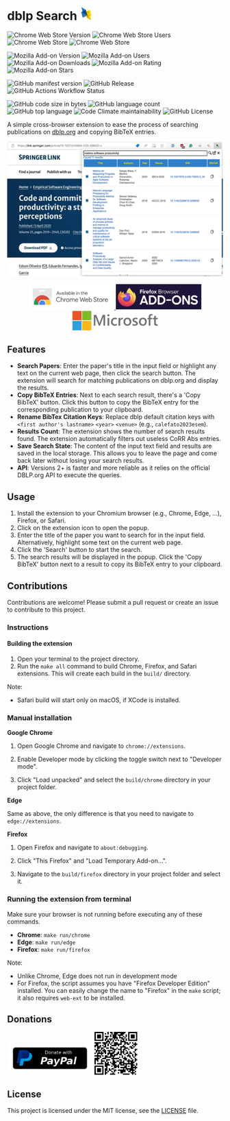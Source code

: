 # dblp Search <img src="store/icons/dblp-128x128.png" width="30">

![Chrome Web Store Version](https://img.shields.io/chrome-web-store/v/onilpcgmnpikffebghpncnnapebndpaj?style=for-the-badge)
![Chrome Web Store Users](https://img.shields.io/chrome-web-store/users/onilpcgmnpikffebghpncnnapebndpaj?style=for-the-badge)
![Chrome Web Store](https://img.shields.io/chrome-web-store/stars/onilpcgmnpikffebghpncnnapebndpaj?style=for-the-badge)
![Chrome Web Store](https://img.shields.io/chrome-web-store/rating-count/onilpcgmnpikffebghpncnnapebndpaj?style=for-the-badge)

![Mozilla Add-on Version](https://img.shields.io/amo/v/dblp-search?style=for-the-badge)
![Mozilla Add-on Users](https://img.shields.io/amo/users/dblp-search?style=for-the-badge)
![Mozilla Add-on Downloads](https://img.shields.io/amo/dw/dblp-search?style=for-the-badge)
![Mozilla Add-on Rating](https://img.shields.io/amo/rating/dblp-search?style=for-the-badge)
![Mozilla Add-on Stars](https://img.shields.io/amo/stars/dblp-search?style=for-the-badge)

![GitHub manifest version](https://img.shields.io/github/manifest-json/v/bateman/dblp-search-ext?style=for-the-badge&label=MANIFEST)
![GitHub Release](https://img.shields.io/github/v/release/bateman/dblp-search-ext?style=for-the-badge)
![GitHub Actions Workflow Status](https://img.shields.io/github/actions/workflow/status/bateman/dblp-search-ext/release.yml?style=for-the-badge)

![GitHub code size in bytes](https://img.shields.io/github/languages/code-size/bateman/dblp-search-ext?style=for-the-badge)
![GitHub language count](https://img.shields.io/github/languages/count/bateman/dblp-search-ext?style=for-the-badge)
![GitHub top language](https://img.shields.io/github/languages/top/bateman/dblp-search-ext?style=for-the-badge)
![Code Climate maintainability](https://img.shields.io/codeclimate/maintainability/bateman/dblp-search-ext?style=for-the-badge)
![GitHub License](https://img.shields.io/github/license/bateman/dblp-search-ext?style=for-the-badge)


A simple cross-browser extension to ease the process of searching publications on [dblp.org](https://dblp.org) and copying BibTeX entries.

<p align="center">
    <img src="store/screenshots/Screenshot-1.png">
</p>

<p align="center">
    <a href="https://chromewebstore.google.com/detail/dblp-search/onilpcgmnpikffebghpncnnapebndpaj?pli=1">
        <img src="store/images/chrome-web-store.png" alt="Avaliable in the Chrome Web Store" width="200">
    </a>
    <a href="https://addons.mozilla.org/addon/dblp-search">
        <img src="store/images/firefox-addons.png" alt="Avaliable as a Firefox Add-on" width="200">
    </a>
    <a href="https://microsoftedge.microsoft.com/addons/detail/dblp-search/pgaajpodajaanapcpehobkdmkjpbhobd">
        <img src="store/images/microsoft-store.png" alt="Avaliable in the Microsoft Edge Add-ons Store" width="200">
    </a>
</p>

## Features

- **Search Papers**: Enter the paper's title in the input field or highlight any text on the current web page, then click the search button. The extension will search for matching publications on dblp.org and display the results.
- **Copy BibTeX Entries**: Next to each search result, there's a 'Copy BibTeX' button. Click this button to copy the BibTeX entry for the corresponding publication to your clipboard.
- **Rename BibTex Citation Keys**: Replace dblp default citation keys with `<first author's lastname>`   `<year>` `<venue>` (e.g.,  `calefato2023esem`).
- **Results Count**: The extension shows the number of search results found. The extension automatically filters out useless CoRR Abs entries.
- **Save Search State**: The content of the input text field and results are saved in the local storage. This allows you to leave the page and come back later without losing your search results.
- **API**: Versions 2+ is faster and more reliable as it relies on the official DBLP.org API to execute the queries.

## Usage

1. Install the extension to your Chromium browser (e.g., Chrome, Edge, ...), Firefox, or Safari.
2. Click on the extension icon to open the popup.
3. Enter the title of the paper you want to search for in the input field. Alternatively, highlight some text on the current web page.
4. Click the 'Search' button to start the search.
5. The search results will be displayed in the popup. Click the 'Copy BibTeX' button next to a result to copy its BibTeX entry to your clipboard.

## Contributions

Contributions are welcome! Please submit a pull request or create an issue to contribute to this project.

### Instructions

#### Building the extension

1. Open your terminal to the project directory.
2. Run the `make all` command to build Chrome, Firefox, and Safari extensions. This will create each build in the `build/` directory.

Note:
* Safari build will start only on macOS, if XCode is installed.

### Manual installation

**Google Chrome**

1. Open Google Chrome and navigate to `chrome://extensions`.

2. Enable Developer mode by clicking the toggle switch next to "Developer mode".

3. Click "Load unpacked" and select the `build/chrome` directory in your project folder.

**Edge**

Same as above, the only difference is that you need to navigate to `edge://extensions`.

**Firefox** 

1. Open Firefox and navigate to `about:debugging`.

2. Click "This Firefox" and "Load Temporary Add-on...".

3. Navigate to the `build/firefox` directory in your project folder and select it.

### Running the extension from terminal

Make sure your browser is not running before executing any of these commands.

* **Chrome**: `make run/chrome`
* **Edge**: `make run/edge`
* **Firefox**: `make run/firefox`

Note:
* Unlike Chrome, Edge does not run in development mode
* For Firefox, the script assumes you have "Firefox Developer Edition" installed. You can easily change the name to "Firefox" in the `make` script; it also requires `web-ext` to be installed. 

## Donations

<a href="https://www.paypal.com/donate?hosted_button_id=3BDBMD2HKRUKS"><img src="store/images/paypal-donate-button.png" title="Donate with PayPal" width=200 /></a>
<a href="https://www.paypal.com/donate?hosted_button_id=3BDBMD2HKRUKS"><img src="store/images/paypal-qr-code.png" title="Donate with PayPal" width=100 /></a>


## License

This project is licensed under the MIT license, see the [LICENSE](LICENSE) file.
